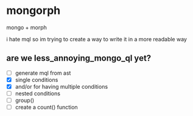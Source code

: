 # mongorph
mongo + morph

i hate mql so im trying to create a way to write it in a more readable way

## are we less_annoying_mongo_ql yet?
- [ ] generate mql from ast
- [x] single conditions
- [x] and/or for having multiple conditions
- [ ] nested conditions
- [ ] group()
- [ ] create a count() function
